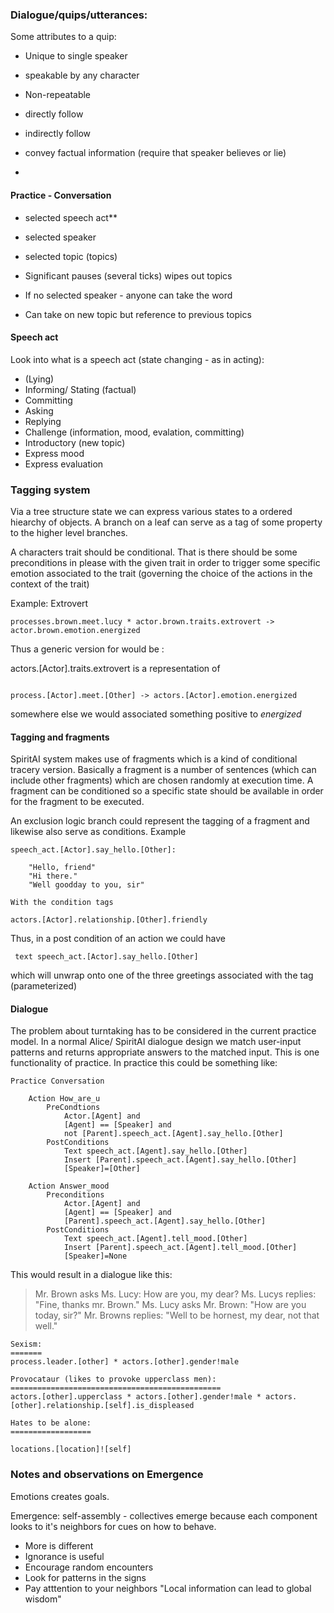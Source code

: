 

### Dialogue/quips/utterances:

Some attributes to a quip:

 - Unique to single speaker 
 - speakable by any character

 - Non-repeatable

 - directly follow
 - indirectly follow

 - convey factual information (require that speaker believes or lie)
 - 

#### Practice - Conversation

 - selected speech act**
 - selected speaker
 - selected topic (topics)

 - Significant pauses (several ticks) wipes out topics

 - If no selected speaker - anyone can take the word
 - Can take on new topic but reference to previous topics

#### Speech act

Look into what is a speech act (state changing - as in acting):

 - (Lying)
 - Informing/ Stating (factual)
 - Committing
 - Asking
 - Replying
 - Challenge (information, mood, evalation, committing)
 - Introductory (new topic)
 - Express mood
 - Express evaluation

### Tagging system

Via a tree structure state we can express various states to a ordered hiearchy of objects. A branch on a leaf can serve as a tag of some property to the higher level branches. 

A characters trait should be conditional. That is there should be some preconditions in please with the given trait in order to trigger some specific emotion associated to the trait (governing the choice of the actions in the context of the trait)

Example: Extrovert
```
processes.brown.meet.lucy * actor.brown.traits.extrovert -> actor.brown.emotion.energized
```
Thus a generic version for would be :

actors.[Actor].traits.extrovert is a representation of
```

process.[Actor].meet.[Other] -> actors.[Actor].emotion.energized

```
somewhere else we would associated something positive to _energized_

#### Tagging and fragments

SpiritAI system makes use of fragments which is a kind of conditional tracery version. Basically a fragment is a number of sentences (which can include other fragments) which are chosen randomly at execution time. A fragment can be conditioned so a specific state should be available in order for the fragment to be executed.

An exclusion logic branch could represent the tagging of a fragment and likewise also serve as conditions. Example

```
speech_act.[Actor].say_hello.[Other]:

	"Hello, friend"
	"Hi there."
	"Well goodday to you, sir"

With the condition tags

actors.[Actor].relationship.[Other].friendly
```

Thus, in a post condition of an action we could have

```
 text speech_act.[Actor].say_hello.[Other]
```

which will unwrap onto one of the three greetings associated with the tag (parameterized)

#### Dialogue

The problem about turntaking has to be considered in the current practice model. In a normal Alice/ SpiritAI dialogue design we match user-input patterns and returns appropriate answers to the matched input. This is one functionality of practice. In practice this could be something like:
```
Practice Conversation

	Action How_are_u
		PreCondtions
			Actor.[Agent] and 
			[Agent] == [Speaker] and
			not [Parent].speech_act.[Agent].say_hello.[Other]
		PostConditions
			Text speech_act.[Agent].say_hello.[Other]
			Insert [Parent].speech_act.[Agent].say_hello.[Other]
			[Speaker]=[Other]

	Action Answer_mood
		Preconditions
			Actor.[Agent] and 
			[Agent] == [Speaker] and
			[Parent].speech_act.[Agent].say_hello.[Other]
		PostConditions
			Text speech_act.[Agent].tell_mood.[Other]
			Insert [Parent].speech_act.[Agent].tell_mood.[Other]
			[Speaker]=None

```

This would result in a dialogue like this:

> Mr. Brown asks Ms. Lucy: How are you, my dear?
> Ms. Lucys replies: "Fine, thanks mr. Brown."
> Ms. Lucy asks Mr. Brown: "How are you today, sir?"
> Mr. Browns replies: "Well to be hornest, my dear, not that well."

```
Sexism: 
=======
process.leader.[other] * actors.[other].gender!male

Provocataur (likes to provoke upperclass men):
===============================================
actors.[other].upperclass * actors.[other].gender!male * actors.[other].relationship.[self].is_displeased

Hates to be alone:
==================

locations.[location]![self]

```


### Notes and observations on Emergence 

Emotions creates goals.

Emergence: self-assembly - collectives emerge because each component looks to it's neighbors for cues on how to behave. 

 - More is different
 - Ignorance is useful
 - Encourage random encounters
 - Look for patterns in the signs
 - Pay atttention to your neighbors "Local information can lead to global wisdom"
